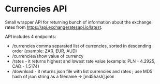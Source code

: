 # Currencies API

Small wrapper API for returning bunch of information about the exchange rates from https://api.exchangeratesapi.io/latest.

API includes 4 endpoints:
- /currencies comma separated list of currencies, sorted in descending order (example: ZAR, EUR, AUD)
- /currencies/show value of currency
- /rates - it returns highest and lowest rate value (example: PLN - 4.2925, CAD - 1.5174)
- /download - it returns json file with list currencies and rates ; use MD5 hash of json string as a filename -> [md5hash].json
